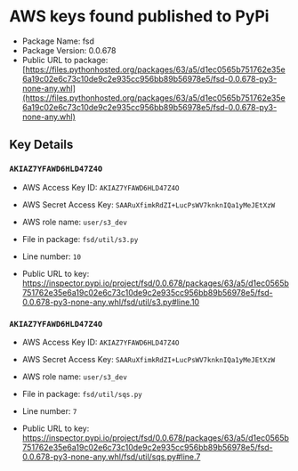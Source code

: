 # AWS keys found published to PyPi

* Package Name: fsd
* Package Version: 0.0.678
* Public URL to package: [https://files.pythonhosted.org/packages/63/a5/d1ec0565b751762e35e6a19c02e6c73c10de9c2e935cc956bb89b56978e5/fsd-0.0.678-py3-none-any.whl](https://files.pythonhosted.org/packages/63/a5/d1ec0565b751762e35e6a19c02e6c73c10de9c2e935cc956bb89b56978e5/fsd-0.0.678-py3-none-any.whl)

## Key Details

### `AKIAZ7YFAWD6HLD47Z4O`

* AWS Access Key ID: `AKIAZ7YFAWD6HLD47Z4O`
* AWS Secret Access Key: `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` 
* AWS role name: `user/s3_dev`
* File in package: `fsd/util/s3.py`
* Line number: `10`

* Public URL to key: https://inspector.pypi.io/project/fsd/0.0.678/packages/63/a5/d1ec0565b751762e35e6a19c02e6c73c10de9c2e935cc956bb89b56978e5/fsd-0.0.678-py3-none-any.whl/fsd/util/s3.py#line.10



### `AKIAZ7YFAWD6HLD47Z4O`

* AWS Access Key ID: `AKIAZ7YFAWD6HLD47Z4O`
* AWS Secret Access Key: `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` 
* AWS role name: `user/s3_dev`
* File in package: `fsd/util/sqs.py`
* Line number: `7`

* Public URL to key: https://inspector.pypi.io/project/fsd/0.0.678/packages/63/a5/d1ec0565b751762e35e6a19c02e6c73c10de9c2e935cc956bb89b56978e5/fsd-0.0.678-py3-none-any.whl/fsd/util/sqs.py#line.7



